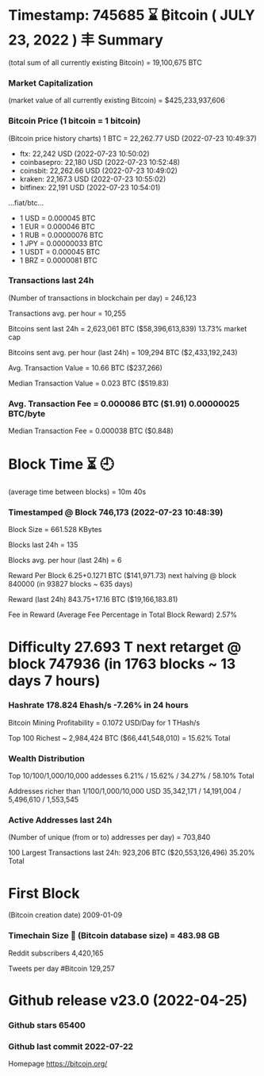  # Timestamp: 745685 ⌛ ₿itcoin ( JULY 23, 2022 ) 丰 Summary
 
(total sum of all currently existing Bitcoin)	= 19,100,675 BTC

### Market Capitalization
(market value of all currently existing Bitcoin)	= $425,233,937,606

### Bitcoin Price  (1 bitcoin = 1 bitcoin)
(Bitcoin price history charts)	1 BTC = 22,262.77 USD (2022-07-23 10:49:37)
- ftx: 22,242 USD (2022-07-23 10:50:02)
- coinbasepro: 22,180 USD (2022-07-23 10:52:48)
- coinsbit: 22,262.66 USD (2022-07-23 10:49:02)
- kraken: 22,167.3 USD (2022-07-23 10:55:02)
- bitfinex: 22,191 USD (2022-07-23 10:54:01)

...fiat/btc...

- 1 USD = 0.000045 BTC
- 1 EUR = 0.000046 BTC
- 1 RUB = 0.00000076 BTC
- 1 JPY = 0.00000033 BTC
- 1 USDT = 0.000045 BTC
- 1 BRZ = 0.0000081 BTC

### Transactions last 24h
(Number of transactions in blockchain per day)	= 246,123

Transactions avg. per hour	= 10,255

Bitcoins sent last 24h	= 2,623,061 BTC ($58,396,613,839) 13.73% market cap

Bitcoins sent avg. per hour (last 24h)	= 109,294 BTC ($2,433,192,243)

Avg. Transaction Value	= 10.66 BTC ($237,266)

Median Transaction Value	= 0.023 BTC ($519.83)

### Avg. Transaction Fee	= 0.000086 BTC ($1.91) 0.00000025 BTC/byte

Median Transaction Fee	= 0.000038 BTC ($0.848)

# Block Time  ⏳ 🕘
(average time between blocks)	= 10m 40s

### Timestamped @ Block	746,173 (2022-07-23 10:48:39)

Block Size	= 661.528 KBytes

Blocks last 24h	= 135

Blocks avg. per hour (last 24h)	= 6

Reward Per Block	6.25+0.1271 BTC ($141,971.73) next halving @ block 840000 (in 93827 blocks ~ 635 days)

Reward (last 24h)	843.75+17.16 BTC ($19,166,183.81)

Fee in Reward
(Average Fee Percentage in Total Block Reward)	2.57%

# Difficulty	27.693 T next retarget @ block 747936 (in 1763 blocks ~ 13 days 7 hours)

### Hashrate	178.824 Ehash/s -7.26% in 24 hours

Bitcoin Mining Profitability	= 0.1072 USD/Day for 1 THash/s

Top 100 Richest	~ 2,984,424 BTC ($66,441,548,010) = 15.62% Total

### Wealth Distribution
Top 10/100/1,000/10,000 addesses	6.21% / 15.62% / 34.27% / 58.10% Total

Addresses richer than
1/100/1,000/10,000 USD	35,342,171 / 14,191,004 / 5,496,610 / 1,553,545

### Active Addresses last 24h
(Number of unique (from or to) addresses per day)	= 703,840

100 Largest Transactions	last 24h: 923,206 BTC ($20,553,126,496) 35.20% Total

# First Block
(Bitcoin creation date)	2009-01-09

### Timechain Size 💽 (Bitcoin database size)	= 483.98 GB

Reddit subscribers	4,420,165

Tweets per day #Bitcoin	129,257

# Github release	v23.0 (2022-04-25)

### Github stars	65400

### Github last commit	2022-07-22

Homepage	https://bitcoin.org/
